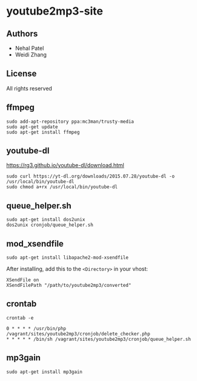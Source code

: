 youtube2mp3-site
=========

Authors
----------

* Nehal Patel
* Weidi Zhang


License
--------

All rights reserved


ffmpeg
---------

```
sudo add-apt-repository ppa:mc3man/trusty-media
sudo apt-get update
sudo apt-get install ffmpeg
```


youtube-dl
----------

https://rg3.github.io/youtube-dl/download.html

```
sudo curl https://yt-dl.org/downloads/2015.07.28/youtube-dl -o /usr/local/bin/youtube-dl
sudo chmod a+rx /usr/local/bin/youtube-dl
```


queue_helper.sh
-----------------

```
sudo apt-get install dos2unix
dos2unix cronjob/queue_helper.sh
```


mod_xsendfile
----------

```
sudo apt-get install libapache2-mod-xsendfile
```

After installing, add this to the ```<Directory>``` in your vhost:

```
XSendFile on
XSendFilePath "/path/to/youtube2mp3/converted"
```

crontab
----------

```
crontab -e

0 * * * * /usr/bin/php /vagrant/sites/youtube2mp3/cronjob/delete_checker.php
* * * * * /bin/sh /vagrant/sites/youtube2mp3/cronjob/queue_helper.sh
```

mp3gain
--------

```
sudo apt-get install mp3gain
```
